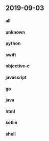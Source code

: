 ## 2019-09-03

#### all

#### unknown

#### python

#### swift

#### objective-c

#### javascript

#### go

#### java

#### html

#### kotlin

#### shell
